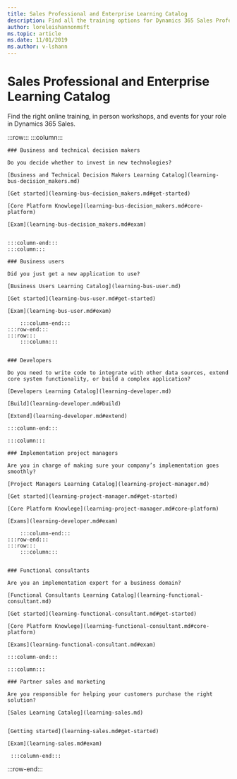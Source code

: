 ```yaml
---
title: Sales Professional and Enterprise Learning Catalog 
description: Find all the training options for Dynamics 365 Sales Professional and Enterprise. 
author: loreleishannonmsft
ms.topic: article
ms.date: 11/01/2019
ms.author: v-lshann
---
```


# Sales Professional and Enterprise Learning Catalog
Find the right online training, in person workshops, and events for your role in Dynamics 365 Sales.

:::row:::
    :::column:::
<!-- ![Universal Windows Platform (UWP)](images/platform-uwp.png)  -->  

    ### Business and technical decision makers

    Do you decide whether to invest in new technologies?

    [Business and Technical Decision Makers Learning Catalog](learning-bus-decision_makers.md)

    [Get started](learning-bus-decision_makers.md#get-started)

    [Core Platform Knowlege](learning-bus-decision_makers.md#core-platform)

    [Exam](learning-bus-decision_makers.md#exam)

   
    :::column-end:::
    :::column:::

    ### Business users

    Did you just get a new application to use?

    [Business Users Learning Catalog](learning-bus-user.md)

    [Get started](learning-bus-user.md#get-started)

    [Exam](learning-bus-user.md#exam)

        :::column-end:::
    :::row-end:::
    :::row:::
        :::column:::
        

    ### Developers

    Do you need to write code to integrate with other data sources, extend core system functionality, or build a complex application?

    [Developers Learning Catalog](learning-developer.md)

    [Build](learning-developer.md#build)

    [Extend](learning-developer.md#extend)

    :::column-end:::
    
    :::column:::

    ### Implementation project managers

    Are you in charge of making sure your company’s implementation goes smoothly?

    [Project Managers Learning Catalog](learning-project-manager.md)

    [Get started](learning-project-manager.md#get-started)

    [Core Platform Knowlege](learning-project-manager.md#core-platform)

    [Exams](learning-developer.md#exam)

        :::column-end:::
    :::row-end:::
    :::row:::
        :::column:::


    ### Functional consultants
    
    Are you an implementation expert for a business domain?

    [Functional Consultants Learning Catalog](learning-functional-consultant.md)

    [Get started](learning-functional-consultant.md#get-started)

    [Core Platform Knowlege](learning-functional-consultant.md#core-platform)

    [Exams](learning-functional-consultant.md#exam)

    :::column-end:::
    
    :::column:::

    ### Partner sales and marketing

    Are you responsible for helping your customers purchase the right solution?

    [Sales Learning Catalog](learning-sales.md)


    [Getting started](learning-sales.md#get-started)

    [Exam](learning-sales.md#exam)

     :::column-end:::
:::row-end:::
